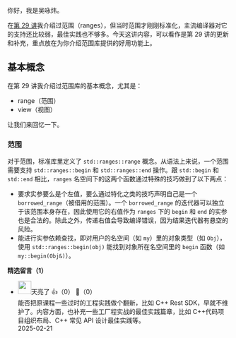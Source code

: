 你好，我是吴咏炜。

在[第 29 讲](https://time.geekbang.org/column/article/195553)我介绍过范围（ranges），但当时范围才刚刚标准化，主流编译器对它的支持还比较弱，最佳实践也不够多。今天这讲内容，可以看作是第 29 讲的更新和补充，重点放在为你介绍范围库提供的好用功能上。

## 基本概念

在第 29 讲我介绍过范围库的基本概念，尤其是：

- range（范围）
- view（视图）

让我们来回忆一下。

### 范围

对于范围，标准库里定义了 `std::ranges::range` 概念。从语法上来说，一个范围需要支持 `std::ranges::begin` 和 `std::ranges::end` 操作。跟 `std::begin` 和 `std::end` 相比，`ranges` 名空间下的这两个函数通过特殊的技巧做到了以下两点：

- 要求实参要么是个左值，要么通过特化之类的技巧声明自己是一个 `borrowed_range`（被借用的范围）。一个 `borrowed_range` 的迭代器可以独立于该范围本身存在，因此使用它的右值作为 `ranges` 下的 `begin` 和 `end` 的实参也是合法的。除此之外，传递右值会导致编译错误，因为结果迭代器有悬空的风险。
- 能进行实参依赖查找，即对用户的名空间（如 `my`）里的对象类型（如 `Obj`），使用 `std::ranges::begin(obj)` 能找到对象所在名空间里的 `begin` 函数（如 `my::begin(Obj&)`）。
<div><strong>精选留言（1）</strong></div><ul>
<li><img src="https://static001.geekbang.org/account/avatar/00/15/65/94/829f321f.jpg" width="30px"><span>天亮了</span> 👍（0） 💬（0）<div>能否把原课程一些过时的工程实践做个翻新，比如 C++ Rest SDK，早就不维护了。内容方面，也补充一些工厂程实战的最佳实践篇章，比如 C++代码项目组织布局、C++ 常见 API 设计最佳实践等。</div>2025-02-21</li><br/>
</ul>